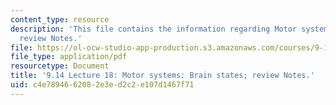 ```yaml
---
content_type: resource
description: 'This file contains the information regarding Motor systems: Brain states;
  review Notes.'
file: https://ol-ocw-studio-app-production.s3.amazonaws.com/courses/9-14-brain-structure-and-its-origins-spring-2014/c4e7894662082e3ed2c2e107d1467f71_MIT9_14S14_Lecture18.pdf
file_type: application/pdf
resourcetype: Document
title: '9.14 Lecture 18: Motor systems: Brain states; review Notes.'
uid: c4e78946-6208-2e3e-d2c2-e107d1467f71
---
```


